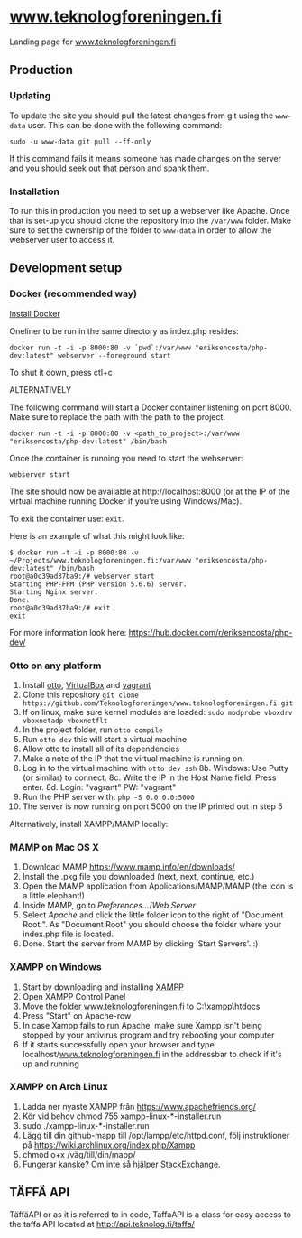 # www.teknologforeningen.fi
Landing page for www.teknologforeningen.fi

## Production

### Updating

To update the site you should pull the latest changes from git using the `www-data` user. This can be done with the following command:
```
sudo -u www-data git pull --ff-only
```

If this command fails it means someone has made changes on the server and you should seek out that person and spank them.

### Installation

To run this in production you need to set up a webserver like Apache. Once that is set-up you should clone the repository into the `/var/www` folder. Make sure to set the ownership of the folder to `www-data` in order to allow the webserver user to access it.

## Development setup

### Docker (recommended way)

[Install Docker](https://docs.docker.com/)

Oneliner to be run in the same directory as index.php resides:
```
docker run -t -i -p 8000:80 -v `pwd`:/var/www "eriksencosta/php-dev:latest" webserver --foreground start
```
To shut it down, press ctl+c

ALTERNATIVELY

The following command will start a Docker container listening on port 8000. Make sure to replace the path with the path to the project.

```
docker run -t -i -p 8000:80 -v <path_to_project>:/var/www "eriksencosta/php-dev:latest" /bin/bash
```

Once the container is running you need to start the webserver:
```
webserver start
```

The site should now be available at http://localhost:8000 (or at the IP of the virtual machine running Docker if you're using Windows/Mac).

To exit the container use: `exit`.

Here is an example of what this might look like:

```
$ docker run -t -i -p 8000:80 -v ~/Projects/www.teknologforeningen.fi:/var/www "eriksencosta/php-dev:latest" /bin/bash
root@a0c39ad37ba9:/# webserver start
Starting PHP-FPM (PHP version 5.6.6) server.
Starting Nginx server.
Done.
root@a0c39ad37ba9:/# exit
exit
```

For more information look here: https://hub.docker.com/r/eriksencosta/php-dev/

### Otto on any platform

1. Install [otto](https://ottoproject.io/), [VirtualBox](https://www.virtualbox.org/) and [vagrant](https://www.vagrantup.com/)
2. Clone this repository `git clone https://github.com/Teknologforeningen/www.teknologforeningen.fi.git`
3. If on linux, make sure kernel modules are loaded: `sudo modprobe vboxdrv vboxnetadp vboxnetflt`
4. In the project folder, run `otto compile`
5. Run `otto dev` this will start a virtual machine
6. Allow otto to install all of its dependencies
7. Make a note of the IP that the virtual machine is running on.
8. Log in to the virtual machine with `otto dev ssh` 
    8b. Windows: Use Putty (or similar) to connect.
    8c. Write the IP in the Host Name field. Press enter.
    8d. Login: "vagrant" PW: "vagrant"
9. Run the PHP server with: `php -S 0.0.0.0:5000`
10. The server is now running on port 5000 on the IP printed out in step 5

Alternatively, install XAMPP/MAMP locally:

### MAMP on Mac OS X

1. Download MAMP https://www.mamp.info/en/downloads/
2. Install the .pkg file you downloaded (next, next, continue, etc.)
3. Open the MAMP application from Applications/MAMP/MAMP (the icon is a little elephant!)
4. Inside MAMP, go to *Preferences...*/*Web Server*
5. Select *Apache* and click the little folder icon to the right of "Document Root:". As "Document Root" you should choose the folder where your index.php file is located.
6. Done. Start the server from MAMP by clicking 'Start Servers'. :)


### XAMPP on Windows

1. Start by downloading and installing [XAMPP](https://www.apachefriends.org/index.html)
2. Open XAMPP Control Panel
3. Move the folder www.teknologforeningen.fi to C:\xampp\htdocs
4. Press "Start" on Apache-row
5. In case Xampp fails to run Apache, make sure Xampp isn't being stopped by your antivirus program and try rebooting your computer
6. If it starts successfully open your browser and type localhost/www.teknologforeningen.fi in the addressbar to check if it's up and running

### XAMPP on Arch Linux

1. Ladda ner nyaste XAMPP från https://www.apachefriends.org/
2. Kör vid behov chmod 755 xampp-linux-*-installer.run
3. sudo ./xampp-linux-*-installer.run
4. Lägg till din github-mapp till /opt/lampp/etc/httpd.conf, följ instruktioner på https://wiki.archlinux.org/index.php/Xampp
5. chmod o+x /väg/till/din/mapp/
6. Fungerar kanske? Om inte så hjälper StackExchange.

## TÄFFÄ API

TäffäAPI or as it is referred to in code, TaffaAPI is a class for easy
access to the taffa API located at http://api.teknolog.fi/taffa/